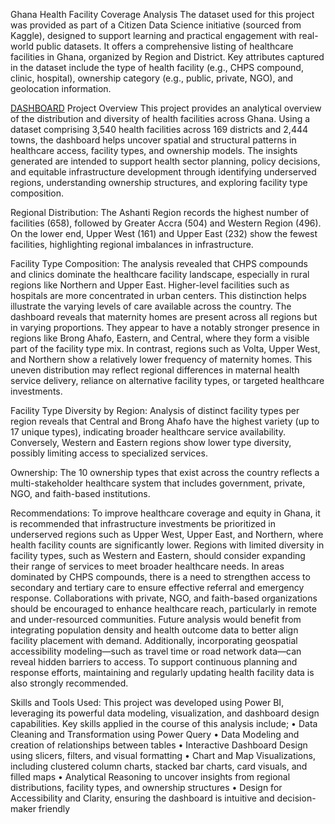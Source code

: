 Ghana Health Facility Coverage Analysis
The dataset used for this project was provided as part of a Citizen Data Science initiative (sourced from Kaggle), designed to support learning and practical engagement with real-world public datasets. It offers a comprehensive listing of healthcare facilities in Ghana, organized by Region and District. Key attributes captured in the dataset include the type of health facility (e.g., CHPS compound, clinic, hospital), ownership category (e.g., public, private, NGO), and geolocation information.

[DASHBOARD](https://app.powerbi.com/reportEmbed?reportId=b745548b-b71d-4d82-b569-f1c1af979e7e&autoAuth=true&ctid=bd697c1b-c481-479c-841e-c618542675c3)
Project Overview
This project provides an analytical overview of the distribution and diversity of health facilities across Ghana. Using a dataset comprising 3,540 health facilities across 169 districts and 2,444 towns, the dashboard helps uncover spatial and structural patterns in healthcare access, facility types, and ownership models. The insights generated are intended to support health sector planning, policy decisions, and equitable infrastructure development through identifying underserved regions, understanding ownership structures, and exploring facility type composition.

Regional Distribution:
The Ashanti Region records the highest number of facilities (658), followed by Greater Accra (504) and Western Region (496). On the lower end, Upper West (161) and Upper East (232) show the fewest facilities, highlighting regional imbalances in infrastructure.

 Facility Type Composition:
The analysis revealed that CHPS compounds and clinics dominate the healthcare facility landscape, especially in rural regions like Northern and Upper East. Higher-level facilities such as hospitals are more concentrated in urban centers. This distinction helps illustrate the varying levels of care available across the country. The dashboard reveals that maternity homes are present across all regions but in varying proportions. They appear to have a notably stronger presence in regions like Brong Ahafo, Eastern, and Central, where they form a visible part of the facility type mix. In contrast, regions such as Volta, Upper West, and Northern show a relatively lower frequency of maternity homes. This uneven distribution may reflect regional differences in maternal health service delivery, reliance on alternative facility types, or targeted healthcare investments.

Facility Type Diversity by Region:
Analysis of distinct facility types per region reveals that Central and Brong Ahafo have the highest variety (up to 17 unique types), indicating broader healthcare service availability. Conversely, Western and Eastern regions show lower type diversity, possibly limiting access to specialized services.

Ownership:
The 10 ownership types that exist across the country reflects a multi-stakeholder healthcare system that includes government, private, NGO, and faith-based institutions.

Recommendations:
To improve healthcare coverage and equity in Ghana, it is recommended that infrastructure investments be prioritized in underserved regions such as Upper West, Upper East, and Northern, where health facility counts are significantly lower. Regions with limited diversity in facility types, such as Western and Eastern, should consider expanding their range of services to meet broader healthcare needs. In areas dominated by CHPS compounds, there is a need to strengthen access to secondary and tertiary care to ensure effective referral and emergency response. Collaborations with private, NGO, and faith-based organizations should be encouraged to enhance healthcare reach, particularly in remote and under-resourced communities. Future analysis would benefit from integrating population density and health outcome data to better align facility placement with demand. Additionally, incorporating geospatial accessibility modeling—such as travel time or road network data—can reveal hidden barriers to access. To support continuous planning and response efforts, maintaining and regularly updating health facility data is also strongly recommended.

Skills and Tools Used:
This project was developed using Power BI, leveraging its powerful data modeling, visualization, and dashboard design capabilities. Key skills applied in the course of this analysis include;
•	Data Cleaning and Transformation using Power Query
•	Data Modeling and creation of relationships between tables
•	Interactive Dashboard Design using slicers, filters, and visual formatting
•	Chart and Map Visualizations, including clustered column charts, stacked bar charts, card visuals, and filled maps
•	Analytical Reasoning to uncover insights from regional distributions, facility types, and ownership structures
•	Design for Accessibility and Clarity, ensuring the dashboard is intuitive and decision-maker friendly

